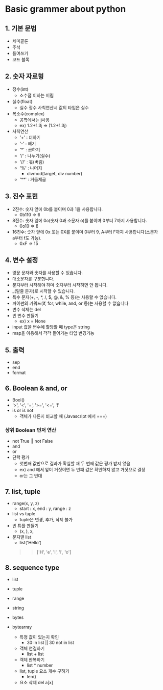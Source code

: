 # Basic grammer about python
## 1. 기본 문법
- 세미콜론
- 주석
- 들여쓰기
- 코드 블록

## 2. 숫자 자료형
- 정수(int)
    - 소수점 이하는 버림
- 실수(float)
    - 실수 정수 사칙연산시 값의 타입은 실수
- 복소수(complex)
    - 공학에서는 j사용
    - ex) 1.2+1.3j => (1.2+1.3j)
- 사칙연산
    - '+' : 더하기
    - '-' : 빼기
    - '*' : 곱하기
    - '/' : 나누기(실수)
    - '//' : 몫(버림)
    - '%' : 나머지
        - divmod(target, div number)
    - '**' : 거듭제곱

## 3. 진수 표현
- 2진수: 숫자 앞에 0b를 붙이며 0과 1을 사용합니다.
    - 0b110 => 6
- 8진수: 숫자 앞에 0o(숫자 0과 소문자 o)를 붙이며 0부터 7까지 사용합니다.
    - 0o10 => 8
- 16진수: 숫자 앞에 0x 또는 0X를 붙이며 0부터 9, A부터 F까지 사용합니다(소문자 a부터 f도 가능).
    - 0xF => 15

## 4. 변수 설정
- 영문 문자와 숫자를 사용할 수 있습니다.
- 대소문자를 구분합니다.
- 문자부터 시작해야 하며 숫자부터 시작하면 안 됩니다.
- _(밑줄 문자)로 시작할 수 있습니다.
- 특수 문자(+, -, *, /, $, @, &, % 등)는 사용할 수 없습니다.
- 파이썬의 키워드(if, for, while, and, or 등)는 사용할 수 없습니다
- 변수 삭제는 del
- 빈 변수 만들기
    - ex) x = None
- input 값을 변수에 할당할 때 type은 string
- map을 이용해서 각각 들어가는 타입 변경가능

## 5. 출력
- sep
- end
- format

## 6. Boolean & and, or
- Bool()
- '>', '<', '=', '>=', '<=', '!'
- is or is not
    - 객체가 다른지 비교할 때 (Javascript 에서 ===)

### 상위 Boolean 먼저 연산

- not True || not False
- and
- or
- 단락 평가
    - 첫번째 값만으로 결과가 확실할 때 두 번째 값은 평가 받지 않음
    - ex) and 에서 앞이 거짓이면 두 번째 값은 확인하지 않고 거짓으로 결정
    - or는 그 반대

## 7. list, tuple
- range(x, y, z)
    - start : x, end : y, range : z
- list vs tuple
    - tuple은 변경, 추가, 삭제 불가
- 빈 튜플 만들기
    - (x, ), x, 
- 문자열 list
    - list('Hello')
    >> ['H', 'e', 'l', 'l', 'o']

## 8. sequence type
- list
- tuple
- range
- string
- bytes
- bytearray

    - 특정 값이 있는지 확인
        - 30 in list || 30 not in list
    - 객체 연결하기
        - list + list
    - 객체 반복하기
        - list * number
    - list, tuple 요소 개수 구하기
        - len()
    - 요소 삭제 del a[x]
    
